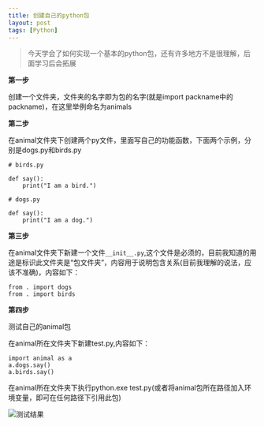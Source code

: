```yaml
---
title: 创建自己的python包
layout: post
tags: [Python]
---
```


>今天学会了如何实现一个基本的python包，还有许多地方不是很理解，后面学习后会拓展

**第一步**

创建一个文件夹，文件夹的名字即为包的名字(就是import packname中的packname)，在这里举例命名为animals

**第二步**

在animal文件夹下创建两个py文件，里面写自己的功能函数，下面两个示例，分别是dogs.py和birds.py
```
# birds.py

def say():
	print("I am a bird.")
```
```
# dogs.py

def say():
	print("I am a dog.")
```

**第三步**

在animal文件夹下新建一个文件`__init__.py`,这个文件是必须的，目前我知道的用途是标识此文件夹是“包文件夹”，内容用于说明包含关系(目前我理解的说法，应该不准确)，内容如下：
```
from . import dogs
from . import birds
```

**第四步**

测试自己的animal包

在animal所在文件夹下新建test.py,内容如下：
```
import animal as a
a.dogs.say()
a.birds.say()
```

在animal所在文件夹下执行python.exe test.py(或者将animal包所在路径加入环境变量，即可在任何路径下引用此包)

![测试结果](https://github.com/zhiwenji/zhiwenji.github.io/blob/master/_docs/python-learn-note/images/2019-8-29-create-my-package-image-testResult.png?raw=true "测试结果")
